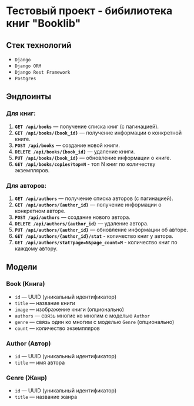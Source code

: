 # Тестовый проект - бибилиотека книг "Booklib"

## Стек технологий
- `Django`
- `Django ORM`
- `Django Rest Framework`
- `Postgres`

## Эндпоинты

### Для книг:

1. **`GET /api/books`** — получение списка книг (с пагинацией).
2. **`GET /api/books/{book_id}`** — получение информации о конкретной книге.
3. **`POST /api/books`** — создание новой книги.
4. **`DELETE /api/books/{book_id}`** — удаление книги.
5. **`PUT /api/books/{book_id}`** — обновление информации о книге.
6. **`GET /api/books/copies?top=N`** - топ N книг по количеству экземпляров.

### Для авторов:

1. **`GET /api/authors`** — получение списка авторов (с пагинацией).
2. **`GET /api/authors/{author_id}`** — получение информации о конкретном авторе.
3. **`POST /api/authors`** — создание нового автора.
4. **`DELETE /api/authors/{author_id}`** — удаление автора.
5. **`PUT /api/authors/{author_id}`** — обновление информации об авторе.
6. **`GET /api/authors/{author_id}/stat`** - количество книг у автора.
7. **`GET /api/authors/stat?page=N&page_count=M`** - количество книг по каждому автору.

## Модели

### Book (Книга)
- `id` — UUID (уникальный идентификатор)
- `title` — название книги
- `image` — изображение книги (опционально)
- `authors` — связь многие ко многим с моделью `Author`
- `genre` — связь один ко многим с моделью `Genre` (опционально)
- `count` — количество экземпляров

### Author (Автор)
- `id` — UUID (уникальный идентификатор)
- `title` — имя автора

### Genre (Жанр)
- `id` — UUID (уникальный идентификатор)
- `title` — название жанра
